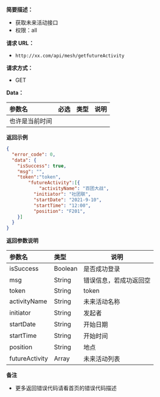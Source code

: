 **简要描述：**

- 获取未来活动接口
- 权限：all

**请求 URL：**

- `http://xx.com/api/mesh/getfutureActivity`

**请求方式：**

- GET

**Data：**

| 参数名         | 必选 | 类型 | 说明 |
| :------------- | :--- | :--- | ---- |
| 也许是当前时间 |      |      |      |

**返回示例**

```json
{
  "error_code": 0,
  "data": {
    "isSuccess": true,
    "msg": "",
    "token":"token",
		"futureActivity":[{
      		"activityName": "百团大战",
          "initiator": "社团联",
          "startDate": "2021-9-10",
          "startTime": "12:00",
          "position": "F201",
    }]
  }
}
```

**返回参数说明**

| 参数名         | 类型    | 说明                   |
| :------------- | :------ | ---------------------- |
| isSuccess      | Boolean | 是否成功登录           |
| msg            | String  | 错误信息，若成功返回空 |
| token          | String  | token                  |
| activityName   | String  | 未来活动名称           |
| initiator      | String  | 发起者                 |
| startDate      | String  | 开始日期               |
| startTime      | String  | 开始时间               |
| position       | String  | 地点                   |
| futureActivity | Array   | 未来活动列表           |

**备注**

- 更多返回错误代码请看首页的错误代码描述